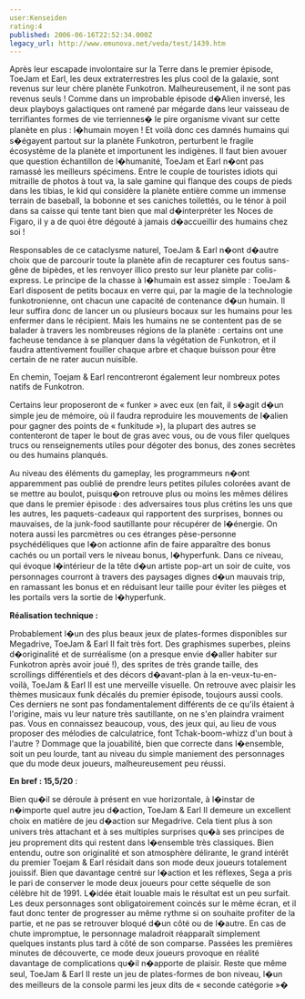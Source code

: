 ```yaml
---
user:Kenseiden
rating:4
published: 2006-06-16T22:52:34.000Z
legacy_url: http://www.emunova.net/veda/test/1439.htm
---
```

Après leur escapade involontaire sur la Terre dans le premier épisode, ToeJam et Earl, les deux extraterrestres les plus cool de la galaxie, sont revenus sur leur chère planète Funkotron. Malheureusement, il ne sont pas revenus seuls ! Comme dans un improbable épisode d�Alien inversé, les deux playboys galactiques ont ramené par mégarde dans leur vaisseau de terrifiantes formes de vie terriennes� le pire organisme vivant sur cette planète en plus : l�humain moyen ! Et voilà donc ces damnés humains qui s�égayent partout sur la planète Funkotron, perturbent le fragile écosystème de la planète et importunent les indigènes. Il faut bien avouer que question échantillon de l�humanité, ToeJam et Earl n�ont pas ramassé les meilleurs spécimens. Entre le couple de touristes idiots qui mitraille de photos à tout va, la sale gamine qui flanque des coups de pieds dans les tibias, le kid qui considère la planète entière comme un immense terrain de baseball, la bobonne et ses caniches toilettés, ou le ténor à poil dans sa caisse qui tente tant bien que mal d�interpréter les Noces de Figaro, il y a de quoi être dégouté à jamais d�accueillir des humains chez soi !  

  

Responsables de ce cataclysme naturel, ToeJam & Earl n�ont d�autre choix que de parcourir toute la planète afin de recapturer ces foutus sans-gêne de bipèdes, et les renvoyer illico presto sur leur planète par colis-express. Le principe de la chasse à l�humain est assez simple : ToeJam & Earl disposent de petits bocaux en verre qui, par la magie de la technologie funkotronienne, ont chacun une capacité de contenance d�un humain. Il leur suffira donc de lancer un ou plusieurs bocaux sur les humains pour les enfermer dans le récipient. Mais les humains ne se contentent pas de se balader à travers les nombreuses régions de la planète : certains ont une facheuse tendance à se planquer dans la végétation de Funkotron, et il faudra attentivement fouiller chaque arbre et chaque buisson pour être certain de ne rater aucun nuisible.  

  

En chemin, Toejam & Earl rencontreront également leur nombreux potes natifs de Funkotron.   

Certains leur proposeront de « funker » avec eux (en fait, il s�agit d�un simple jeu de mémoire, où il faudra reproduire les mouvements de l�alien pour gagner des points de « funkitude »), la plupart des autres se contenteront de taper le bout de gras avec vous, ou de vous filer quelques trucs ou renseignements utiles pour dégoter des bonus, des zones secrètes ou des humains planqués.  

  

Au niveau des éléments du gameplay, les programmeurs n�ont apparemment pas oublié de prendre leurs petites pilules colorées avant de se mettre au boulot, puisqu�on retrouve plus ou moins les mêmes délires que dans le premier épisode : des adversaires tous plus crétins les uns que les autres, les paquets-cadeaux qui rapportent des surprises, bonnes ou mauvaises, de la junk-food sautillante pour récupérer de l�énergie. On notera aussi les parcmètres ou ces étranges pèse-personne psychédéliques que l�on actionne afin de faire apparaître des bonus cachés ou un portail vers le niveau bonus, l�hyperfunk. Dans ce niveau, qui évoque l�intérieur de la tête d�un artiste pop-art un soir de cuite, vos personnages courront à travers des paysages dignes d�un mauvais trip, en ramassant les bonus et en réduisant leur taille pour éviter les pièges et les portails vers la sortie de l�hyperfunk.  

  

**Réalisation technique :**   

Probablement l�un des plus beaux jeux de plates-formes disponibles sur Megadrive, ToeJam & Earl II fait très fort. Des graphismes superbes, pleins d�originalité et de surréalisme (on a presque envie d�aller habiter sur Funkotron après avoir joué !), des sprites de très grande taille, des scrollings différentiels et des décors d�avant-plan à la en-veux-tu-en-voilà, ToeJam & Earl II est une merveille visuelle. On retrouve avec plaisir les thèmes musicaux funk décalés du premier épisode, toujours aussi cools. Ces derniers ne sont pas fondamentalement différents de ce qu'ils étaient à l'origine, mais vu leur nature très sautillante, on ne s'en plaindra vraiment pas. Vous en connaissez beaucoup, vous, des jeux qui, au lieu de vous proposer des mélodies de calculatrice, font Tchak-boom-whizz d'un bout à l'autre ? Dommage que la jouabilité, bien que correcte dans l�ensemble, soit un peu lourde, tant au niveau du simple maniement des personnages que du mode deux joueurs, malheureusement peu réussi.  

  

**En bref : 15,5/20** :  

Bien qu�il se déroule à présent en vue horizontale, à l�instar de n�importe quel autre jeu d�action, ToeJam & Earl II demeure un excellent choix en matière de jeu d�action sur Megadrive. Cela tient plus à son univers très attachant et à ses multiples surprises qu�à ses principes de jeu proprement dits qui restent dans l�ensemble très classiques. Bien entendu, outre son originalité et son atmosphère délirante, le grand intérêt du premier Toejam & Earl résidait dans son mode deux joueurs totalement jouissif. Bien que davantage centré sur l�action et les réflexes, Sega a pris le pari de conserver le mode deux joueurs pour cette séquelle de son célèbre hit de 1991\. L�idée était louable mais le résultat est un peu surfait. Les deux personnages sont obligatoirement coincés sur le même écran, et il faut donc tenter de progresser au même rythme si on souhaite profiter de la partie, et ne pas se retrouver bloqué d�un côté ou de l�autre. En cas de chute impromptue, le personnage maladroit réapparaît simplement quelques instants plus tard à côté de son comparse. Passées les premières minutes de découverte, ce mode deux joueurs provoque en réalité davantage de complications qu�il n�apporte de plaisir. Reste que même seul, ToeJam & Earl II reste un jeu de plates-formes de bon niveau, l�un des meilleurs de la console parmi les jeux dits de « seconde catégorie »�